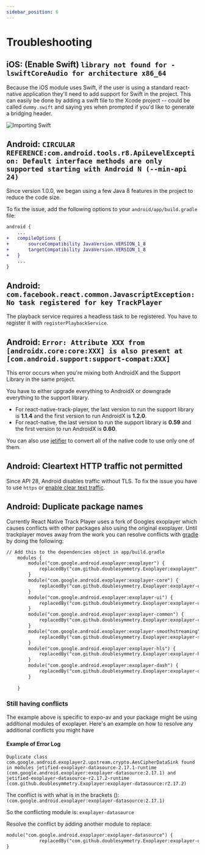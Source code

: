 ```yaml
---
sidebar_position: 6
---
```


# Troubleshooting

## iOS: (Enable Swift) `library not found for -lswiftCoreAudio for architecture x86_64`
Because the iOS module uses Swift, if the user is using a standard react-native application they'll need to add support for Swift in the project. This can easily be done by adding a swift file to the Xcode project -- could be called `dummy.swift` and saying yes when prompted if you'd like to generate a bridging header.

![Importing Swift](https://i.imgur.com/CBqBcWs.png)

## Android: `CIRCULAR REFERENCE:com.android.tools.r8.ApiLevelException: Default interface methods are only supported starting with Android N (--min-api 24)`
Since version 1.0.0, we began using a few Java 8 features in the project to reduce the code size.

To fix the issue, add the following options to your `android/app/build.gradle` file:
```diff
android {
    ...
+   compileOptions {
+       sourceCompatibility JavaVersion.VERSION_1_8
+       targetCompatibility JavaVersion.VERSION_1_8
+   }
    ...
}
```

## Android: `com.facebook.react.common.JavascriptException: No task registered for key TrackPlayer`
The playback service requires a headless task to be registered. You have to register it with `registerPlaybackService`.

## Android: `Error: Attribute XXX from [androidx.core:core:XXX] is also present at [com.android.support:support-compat:XXX]`
This error occurs when you're mixing both AndroidX and the Support Library in the same project.

You have to either upgrade everything to AndroidX or downgrade everything to the support library.


* For react-native-track-player, the last version to run the support library is **1.1.4** and the first version to run AndroidX is **1.2.0**.
* For react-native, the last version to run the support library is **0.59** and the first version to run AndroidX is **0.60**.

You can also use [jetifier](https://github.com/mikehardy/jetifier#usage-for-source-files) to convert all of the native code to use only one of them.

## Android: Cleartext HTTP traffic not permitted

Since API 28, Android disables traffic without TLS. To fix the issue you have to use `https` or [enable clear text traffic](https://stackoverflow.com/a/50834600).

## Android: Duplicate package names

Currently React Native Track Player uses a fork of Googles exoplayer which causes conflicts with other packages also using the original exoplayer.
Until trackplayer moves away from the work you can resolve conflicts with [gradle](https://docs.gradle.org/current/userguide/resolution_rules.html#sec:dependency_resolve_rules) by doing the following:

```diff
// Add this to the dependencies object in app/build.gradle
    modules {
        module("com.google.android.exoplayer:exoplayer") {
            replacedBy("com.github.doublesymmetry.Exoplayer:exoplayer", "replace exoplayer with doublesymmetry.Exoplayer")
        }
        module("com.google.android.exoplayer:exoplayer-core") {
            replacedBy("com.github.doublesymmetry.Exoplayer:exoplayer-core", "replace exoplayer with doublesymmetry.Exoplayer")
        }
        module("com.google.android.exoplayer:exoplayer-ui") {
            replacedBy("com.github.doublesymmetry.Exoplayer:exoplayer-ui", "replace exoplayer with doublesymmetry.Exoplayer")
        }
        module("com.google.android.exoplayer:exoplayer-common") {
            replacedBy("com.github.doublesymmetry.Exoplayer:exoplayer-common", "replace exoplayer with doublesymmetry.Exoplayer")
        }
        module("com.google.android.exoplayer:exoplayer-smoothstreaming") {
            replacedBy("com.github.doublesymmetry.Exoplayer:exoplayer-smoothstreaming", "replace exoplayer with doublesymmetry.Exoplayer")
        }
        module("com.google.android.exoplayer:exoplayer-hls") {
            replacedBy("com.github.doublesymmetry.Exoplayer:exoplayer-hls", "replace exoplayer with doublesymmetry.Exoplayer")
        }
        module("com.google.android.exoplayer:exoplayer-dash") {
            replacedBy("com.github.doublesymmetry.Exoplayer:exoplayer-dash", "replace exoplayer with doublesymmetry.Exoplayer")
        }
        
    }
```

### Still having conflicts

The example above is specific to expo-av and your package might be using additional modules of exoplayer. Here's an example on how to resolve any additional conflicts you might have

#### Example of Error Log

```log
Duplicate class com.google.android.exoplayer2.upstream.crypto.AesCipherDataSink found in modules jetified-exoplayer-datasource-2.17.1-runtime (com.google.android.exoplayer:exoplayer-datasource:2.17.1) and jetified-exoplayer-datasource-r2.17.2-runtime (com.github.doublesymmetry.Exoplayer:exoplayer-datasource:r2.17.2)
```

The conflict is with what is in the brackets (): `(com.google.android.exoplayer:exoplayer-datasource:2.17.1)`

So the conflicting module is: `exoplayer-datasource`

Resolve the conflict by adding another module to replace:

```diff
module("com.google.android.exoplayer:exoplayer-datasource") {
            replacedBy("com.github.doublesymmetry.Exoplayer:exoplayer-datasource", "replace exoplayer with doublesymmetry.Exoplayer")
}
```

